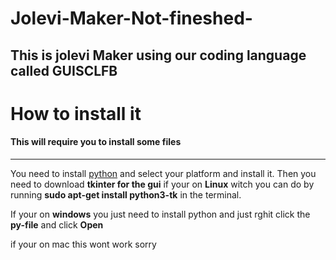 # Jolevi-Maker-Not-fineshed-
This is jolevi Maker using our coding language called GUISCLFB
---
# How to install it
#### This will require you to install some files
---
You need to install [python](https://www.python.org/downloads/) and select your platform and install it.
Then you need to download **tkinter for  the gui** if your on **Linux** witch you can do by running **sudo apt-get install python3-tk** in the terminal.

If your on **windows** you just need to install python and just rghit click the **py-file** and click **Open**

if your on mac this wont work sorry
